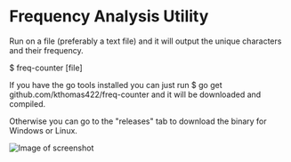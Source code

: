 # Frequency Analysis Utility

Run on a file (preferably a text file) and it will output the unique characters and their frequency.

$ freq-counter [file]

If you have the go tools installed you can just run $ go get github.com/kthomas422/freq-counter and it will be downloaded and compiled.

Otherwise you can go to the "releases" tab to download the binary for Windows or Linux.

![Image of screenshot](https://kthomas422.github.io/freq-counter.png)
